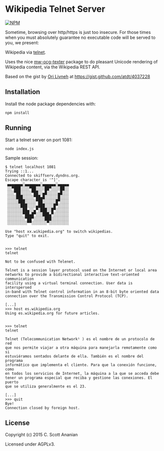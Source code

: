 # Wikipedia Telnet Server
[![NPM][NPM1]][NPM2]

Sometime, browsing over http/https is just too insecure.
For those times when you must absolutely guarantee no executable code
will be served to you, we present:

Wikipedia via [telnet].

Uses the nice [mw-ocg-texter] package to do pleasant Unicode rendering
of Wikipedia content, via the Wikipedia REST API.

Based on the gist by [Ori Livneh] at https://gist.github.com/atdt/4037228

## Installation
Install the node package dependencies with:
```
npm install
```
## Running
Start a telnet server on port 1081:
```
node index.js
```

Sample session:
```
$ telnet localhost 1081
Trying ::1...
Connected to skiffserv.dyndns.org.
Escape character is '^]'.
 ▄▄▄▄▄▄▄░▄▄▄▄▄▄▄░▄▄▄▄▄▄░▄▄▄▄▄
 ░░▀███░░░░▀██░░░░██▀░░░░██░░
 ░░░▀██░░░░░▀██░░▄█░░░░░▄█░░░
 ░░░░███░░░░░▀██▄█░░░░░░█░░░░
 ░░░░░███░░░░░▀██░░░░░░█▀░░░░
 ░░░░░░███░░░░▄███░░░░█▀░░░░░
 ░░░░░░░██▄░░▄▀░███░░█▀░░░░░░
 ░░░░░░░▀██▄█▀░░░███▄▀░░░░░░░
 ░░░░░░░░▀██▀░░░░░███░░░░░░░░
 ░░░░░░░░░▀▀░░░░░░░▀░░░░░░░░░

Use "host xx.wikipedia.org" to switch wikipedias.
Type "quit" to exit.


>>> telnet
telnet

Not to be confused with Telenet.

Telnet is a session layer protocol used on the Internet or local area
networks to provide a bidirectional interactive text-oriented communication
facility using a virtual terminal connection. User data is interspersed
in-band with Telnet control information in an 8-bit byte oriented data
connection over the Transmission Control Protocol (TCP).

[...]
>>> host es.wikipedia.org
Using es.wikipedia.org for future articles.


>>> telnet
telnet

Telnet (Telecommunication Network¹ ) es el nombre de un protocolo de red
que nos permite viajar a otra máquina para manejarla remotamente como si
estuviéramos sentados delante de ella. También es el nombre del programa
informático que implementa el cliente. Para que la conexión funcione, como
en todos los servicios de Internet, la máquina a la que se acceda debe
tener un programa especial que reciba y gestione las conexiones. El puerto
que se utiliza generalmente es el 23.

[...]
>>> quit
Bye!
Connection closed by foreign host.
```
## License

Copyright (c) 2015 C. Scott Ananian

Licensed under AGPLv3.

[mw-ocg-texter]: https://github.com/wikimedia/mediawiki-extensions-Collection-OfflineContentGenerator-text_renderer
[telnet]:        https://en.wikipedia.org/wiki/Telnet
[Ori Livneh]:    https://github.com/atdt/

[NPM1]: https://nodei.co/npm/wikipedia-telnet.png
[NPM2]: https://nodei.co/npm/wikipedia-telnet/
